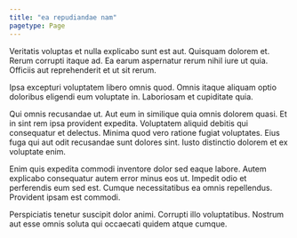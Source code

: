 ```yaml
---
title: "ea repudiandae nam"
pagetype: Page
---
```

Veritatis voluptas et nulla explicabo sunt est aut. Quisquam dolorem et. Rerum corrupti itaque ad. Ea earum aspernatur rerum nihil iure ut quia. Officiis aut reprehenderit et ut sit rerum.

Ipsa excepturi voluptatem libero omnis quod. Omnis itaque aliquam optio doloribus eligendi eum voluptate in. Laboriosam et cupiditate quia.

Qui omnis recusandae ut. Aut eum in similique quia omnis dolorem quasi. Et in sint rem ipsa provident expedita.
Voluptatem aliquid debitis qui consequatur et delectus. Minima quod vero ratione fugiat voluptates. Eius fuga qui aut odit recusandae sunt dolores sint. Iusto distinctio dolorem et ex voluptate enim.

Enim quis expedita commodi inventore dolor sed eaque labore. Autem explicabo consequatur autem error minus eos ut. Impedit odio et perferendis eum sed est. Cumque necessitatibus ea omnis repellendus. Provident ipsam est commodi.

Perspiciatis tenetur suscipit dolor animi. Corrupti illo voluptatibus. Nostrum aut esse omnis soluta qui occaecati quidem atque cumque.

